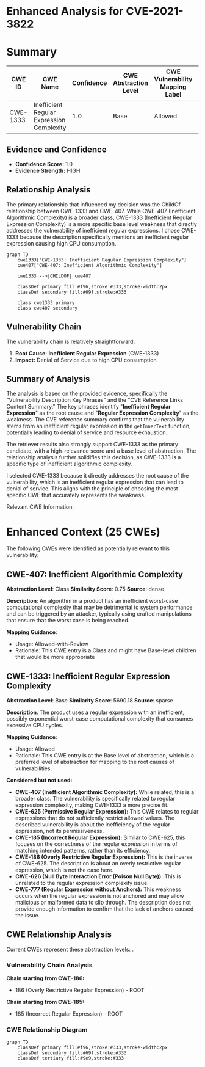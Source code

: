 # Enhanced Analysis for CVE-2021-3822

# Summary
| CWE ID | CWE Name | Confidence | CWE Abstraction Level | CWE Vulnerability Mapping Label | CWE-Vulnerability Mapping Notes |
|---|---|---|---|---|---|
| CWE-1333 | Inefficient Regular Expression Complexity | 1.0 | Base | Allowed | Primary CWE |

## Evidence and Confidence

*   **Confidence Score:** 1.0
*   **Evidence Strength:** HIGH

## Relationship Analysis
The primary relationship that influenced my decision was the ChildOf relationship between CWE-1333 and CWE-407. While CWE-407 (Inefficient Algorithmic Complexity) is a broader class, CWE-1333 (Inefficient Regular Expression Complexity) is a more specific base level weakness that directly addresses the vulnerability of inefficient regular expressions. I chose CWE-1333 because the description specifically mentions an inefficient regular expression causing high CPU consumption.

```mermaid
graph TD
    cwe1333["CWE-1333: Inefficient Regular Expression Complexity"]
    cwe407["CWE-407: Inefficient Algorithmic Complexity"]
    
    cwe1333 -->|CHILDOF| cwe407
    
    classDef primary fill:#f96,stroke:#333,stroke-width:2px
    classDef secondary fill:#69f,stroke:#333
    
    class cwe1333 primary
    class cwe407 secondary
```

## Vulnerability Chain
The vulnerability chain is relatively straightforward:

1.  **Root Cause:** **Inefficient Regular Expression** (CWE-1333)
2.  **Impact:** Denial of Service due to high CPU consumption

## Summary of Analysis
The analysis is based on the provided evidence, specifically the "Vulnerability Description Key Phrases" and the "CVE Reference Links Content Summary." The key phrases identify "**Inefficient Regular Expression**" as the root cause and "**Regular Expression Complexity**" as the weakness. The CVE reference summary confirms that the vulnerability stems from an inefficient regular expression in the `getInnerText` function, potentially leading to denial of service and resource exhaustion.

The retriever results also strongly support CWE-1333 as the primary candidate, with a high-relevance score and a base level of abstraction. The relationship analysis further solidifies this decision, as CWE-1333 is a specific type of inefficient algorithmic complexity.

I selected CWE-1333 because it directly addresses the root cause of the vulnerability, which is an inefficient regular expression that can lead to denial of service. This aligns with the principle of choosing the most specific CWE that accurately represents the weakness.

Relevant CWE Information:

# Enhanced Context (25 CWEs)
The following CWEs were identified as potentially relevant to this vulnerability:

## CWE-407: Inefficient Algorithmic Complexity
**Abstraction Level**: Class
**Similarity Score**: 0.75
**Source**: dense

**Description**:
An algorithm in a product has an inefficient worst-case computational complexity that may be detrimental to system performance and can be triggered by an attacker, typically using crafted manipulations that ensure that the worst case is being reached.

**Mapping Guidance**:
- Usage: Allowed-with-Review
- Rationale: This CWE entry is a Class and might have Base-level children that would be more appropriate

## CWE-1333: Inefficient Regular Expression Complexity
**Abstraction Level**: Base
**Similarity Score**: 5690.18
**Source**: sparse

**Description**:
The product uses a regular expression with an inefficient, possibly exponential worst-case computational complexity that consumes excessive CPU cycles.

**Mapping Guidance**:
- Usage: Allowed
- Rationale: This CWE entry is at the Base level of abstraction, which is a preferred level of abstraction for mapping to the root causes of vulnerabilities.

**Considered but not used:**

*   **CWE-407 (Inefficient Algorithmic Complexity):** While related, this is a broader class. The vulnerability is specifically related to regular expression complexity, making CWE-1333 a more precise fit.
*   **CWE-625 (Permissive Regular Expression):** This CWE relates to regular expressions that do not sufficiently restrict allowed values. The described vulnerability is about the inefficiency of the regular expression, not its permissiveness.
*   **CWE-185 (Incorrect Regular Expression):** Similar to CWE-625, this focuses on the correctness of the regular expression in terms of matching intended patterns, rather than its efficiency.
*   **CWE-186 (Overly Restrictive Regular Expression):** This is the inverse of CWE-625. The description is about an overly restrictive regular expression, which is not the case here.
*   **CWE-626 (Null Byte Interaction Error (Poison Null Byte)):** This is unrelated to the regular expression complexity issue.
*   **CWE-777 (Regular Expression without Anchors):** This weakness occurs when the regular expression is not anchored and may allow malicious or malformed data to slip through. The description does not provide enough information to confirm that the lack of anchors caused the issue.


## CWE Relationship Analysis

Current CWEs represent these abstraction levels: .


### Vulnerability Chain Analysis

**Chain starting from CWE-186:**
- 186 (Overly Restrictive Regular Expression) - ROOT


**Chain starting from CWE-185:**
- 185 (Incorrect Regular Expression) - ROOT



### CWE Relationship Diagram

```mermaid
graph TD
    classDef primary fill:#f96,stroke:#333,stroke-width:2px
    classDef secondary fill:#69f,stroke:#333
    classDef tertiary fill:#9e9,stroke:#333
```